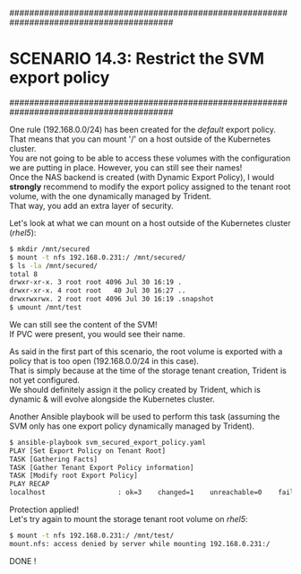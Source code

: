 #########################################################################################
# SCENARIO 14.3: Restrict the SVM export policy
#########################################################################################  

One rule (192.168.0.0/24) has been created for the _default_ export policy.  
That means that you can mount '/' on a host outside of the Kubernetes cluster.  
You are not going to be able to access these volumes with the configuration we are putting in place. However, you can still see their names!  
Once the NAS backend is created (with Dynamic Export Policy), I would **strongly** recommend to modify the export policy assigned to the tenant root volume, with the one dynamically managed by Trident.  
That way, you add an extra layer of security.  

Let's look at what we can mount on a host outside of the Kubernetes cluster (_rhel5_):  
```bash
$ mkdir /mnt/secured
$ mount -t nfs 192.168.0.231:/ /mnt/secured/
$ ls -la /mnt/secured/
total 8
drwxr-xr-x. 3 root root 4096 Jul 30 16:19 .
drwxr-xr-x. 4 root root   40 Jul 30 16:27 ..
drwxrwxrwx. 2 root root 4096 Jul 30 16:19 .snapshot
$ umount /mnt/test
```

We can still see the content of the SVM!  
If PVC were present, you would see their name.  

As said in the first part of this scenario, the root volume is exported with a policy that is too open (192.168.0.0/24 in this case).  
That is simply because at the time of the storage tenant creation, Trident is not yet configured.  
We should definitely assign it the policy created by Trident, which is dynamic & will evolve alongside the Kubernetes cluster.  

Another Ansible playbook will be used to perform this task (assuming the SVM only has one export policy dynamically managed by Trident).  
```bash
$ ansible-playbook svm_secured_export_policy.yaml
PLAY [Set Export Policy on Tenant Root]
TASK [Gathering Facts]
TASK [Gather Tenant Export Policy information]
TASK [Modify root Export Policy]
PLAY RECAP
localhost                  : ok=3    changed=1    unreachable=0    failed=0    skipped=0    rescued=0    ignored=0
```

Protection applied!  
Let's try again to mount the storage tenant root volume on _rhel5_:  
```bash
$ mount -t nfs 192.168.0.231:/ /mnt/test/
mount.nfs: access denied by server while mounting 192.168.0.231:/
```

DONE !